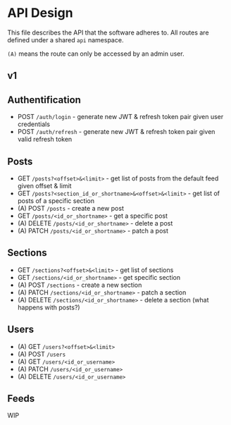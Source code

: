# API Design

This file describes the API that the software adheres to. All routes are defined under a shared `api` namespace.

`(A)` means the route can only be accessed by an admin user.

## v1

## Authentification

* POST `/auth/login` - generate new JWT & refresh token pair given user credentials
* POST `/auth/refresh` - generate new JWT & refresh token pair given valid refresh token

## Posts

* GET `/posts?<offset>&<limit>` - get list of posts from the default feed given offset & limit
* GET `/posts?<section_id_or_shortname>&<offset>&<limit>` - get list of posts of a specific section
* (A) POST `/posts` - create a new post
* GET `/posts/<id_or_shortname>` - get a specific post
* (A) DELETE `/posts/<id_or_shortname>` - delete a post
* (A) PATCH `/posts/<id_or_shortname>` - patch a post

## Sections

* GET `/sections?<offset>&<limit>` - get list of sections
* GET `/sections/<id_or_shortname>` - get specific section
* (A) POST `/sections` - create a new section
* (A) PATCH `/sections/<id_or_shortname>` - patch a section
* (A) DELETE `/sections/<id_or_shortname>` - delete a section (what happens with posts?)

## Users

* (A) GET `/users?<offset>&<limit>`
* (A) POST `/users`
* (A) GET `/users/<id_or_username>`
* (A) PATCH `/users/<id_or_username>`
* (A) DELETE `/users/<id_or_username>`

## Feeds

WIP
